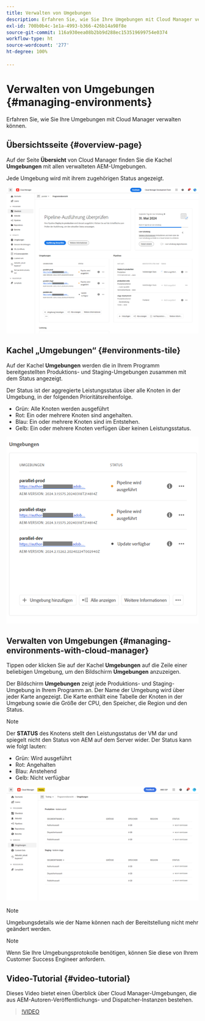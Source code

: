 ```yaml
---
title: Verwalten von Umgebungen
description: Erfahren Sie, wie Sie Ihre Umgebungen mit Cloud Manager verwalten können.
exl-id: 700b0b4c-1e1a-4993-b366-426b14a98f8e
source-git-commit: 116a930eea08b2bb9d288ec153519699754e0374
workflow-type: ht
source-wordcount: '277'
ht-degree: 100%

---
```



# Verwalten von Umgebungen {#managing-environments}

Erfahren Sie, wie Sie Ihre Umgebungen mit Cloud Manager verwalten können.

## Übersichtsseite {#overview-page}

Auf der Seite **Übersicht** von Cloud Manager finden Sie die Kachel **Umgebungen** mit allen verwalteten AEM-Umgebungen.

Jede Umgebung wird mit ihrem zugehörigen Status angezeigt.

![Übersichtsseite](/help/assets/Manage-Environ-Overview.png)

## Kachel „Umgebungen“ {#environments-tile}

Auf der Kachel **Umgebungen** werden die in Ihrem Programm bereitgestellten Produktions- und Staging-Umgebungen zusammen mit dem Status angezeigt.

Der Status ist der aggregierte Leistungsstatus über alle Knoten in der Umgebung, in der folgenden Prioritätsreihenfolge.

* Grün: Alle Knoten werden ausgeführt
* Rot: Ein oder mehrere Knoten sind angehalten.
* Blau: Ein oder mehrere Knoten sind im Entstehen.
* Gelb: Ein oder mehrere Knoten verfügen über keinen Leistungsstatus.

![Kachel „Umgebungen“](/help/assets/Environments-card-new.png)

## Verwalten von Umgebungen {#managing-environments-with-cloud-manager}

Tippen oder klicken Sie auf der Kachel **Umgebungen** auf die Zeile einer beliebigen Umgebung, um den Bildschirm **Umgebungen** anzuzeigen.

Der Bildschirm **Umgebungen** zeigt jede Produktions- und Staging-Umgebung in Ihrem Programm an. Der Name der Umgebung wird über jeder Karte angezeigt. Die Karte enthält eine Tabelle der Knoten in der Umgebung sowie die Größe der CPU, den Speicher, die Region und den Status.

>[!NOTE]
>
>Der **STATUS** des Knotens stellt den Leistungsstatus der VM dar und spiegelt nicht den Status von AEM auf dem Server wider. Der Status kann wie folgt lauten:

* Grün: Wird ausgeführt
* Rot: Angehalten
* Blau: Anstehend
* Gelb: Nicht verfügbar

![Registerkarte „Umgebungen“](/help/assets/Environments-tab.png)

>[!NOTE]
>
>Umgebungsdetails wie der Name können nach der Bereitstellung nicht mehr geändert werden.

>[!NOTE]
>
>Wenn Sie Ihre Umgebungsprotokolle benötigen, können Sie diese von Ihrem Customer Success Engineer anfordern.

## Video-Tutorial {#video-tutorial}

Dieses Video bietet einen Überblick über Cloud Manager-Umgebungen, die aus AEM-Autoren-Veröffentlichungs- und Dispatcher-Instanzen bestehen.

>[!VIDEO](https://video.tv.adobe.com/v/26318/)
